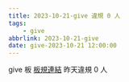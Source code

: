 ```yaml
---
title: 2023-10-21-give 違規 0 人
tags:
    - give
abbrlink: 2023-10-21-give
date: give-2023-10-21 12:00:00
---
```

give 板 [板規連結](https://www.ptt.cc/bbs/give/M.1612495900.A.C32.html)
昨天違規 0 人
